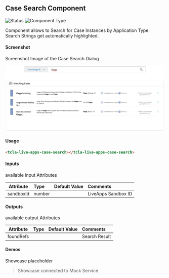 ## Case Search Component

![Status][draft] ![Component Type][top] <!--Component Meta {"created_by":"JS", "reviewed_by":"JG", "last_modified_by":"JS", "comment":"init"} Component Meta -->

Component allows to Search for Case Instances by Application Type. Search Strings get automatically highlighted.

#### Screenshot
Screenshot Image of the Case Search Dialog

![alt-text](case-search.png "Image")

#### Usage

```html
<tcla-live-apps-case-search></tcla-live-apps-case-search>
```

#### Inputs
available input Attributes

| Attribute       | Type            | Default Value | Comments                  |
| --------------- |:--------------- |:------------- |:------------------------- |
| sandboxId       | number          |               | LiveApps Sandbox ID       |

#### Outputs
available output Attributes

| Attribute       | Type            | Default Value | Comments                  |
| --------------- |:--------------- |:------------- |:------------------------- |
| foundRefs       |                 |               | Search Result             |

#### Demos
Showcase placeholder

<tcla-live-apps-case-search></tcla-live-apps-case-search>
<script type="text/javascript" src="http://host/cust-component/cust-element.js"></script>

> Showcase connected to Mock Service

[auto]: https://img.shields.io/badge/Status-auto%20generated-lightgrey.svg?style=flat "auto generated"
[manually]: https://img.shields.io/badge/Status-manually%20created-yellow.svg?style=flat "manually created"
[draft]: https://img.shields.io/badge/Status-draft-red.svg?style=flat "draft"
[review]: https://img.shields.io/badge/Status-need%20review-yellowgreen.svg?style=flat "need review"
[review done]: https://img.shields.io/badge/Status-review%20done-green.svg?style=flat "review done"
[finalized]: https://img.shields.io/badge/Status-finalized-brightgreen.svg?style=flat "finalized"

[top]: https://img.shields.io/badge/Component%20Type-Top-blue.svg?style=flat "top Component"
[major]: https://img.shields.io/badge/Component%20Type-major%20Component-blue.svg?style=flat "major Component"
[minor]: https://img.shields.io/badge/Component%20Type-minor%20Component-blue.svg?style=flat "minor Component"
